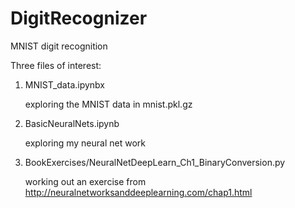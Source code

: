 # DigitRecognizer
MNIST digit recognition

Three files of interest:
1) MNIST_data.ipynbx

   exploring the MNIST data in mnist.pkl.gz

2) BasicNeuralNets.ipynb

   exploring my neural net work

3) BookExercises/NeuralNetDeepLearn_Ch1_BinaryConversion.py

   working out an exercise from http://neuralnetworksanddeeplearning.com/chap1.html
